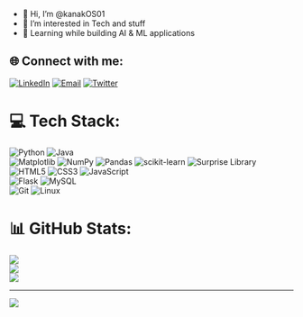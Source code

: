 - 👋 Hi, I’m @kanakOS01
- 👀 I’m interested in Tech and stuff
- 🌱 Learning while building AI & ML applications


## 🌐 Connect with me:
[![LinkedIn](https://img.shields.io/badge/LinkedIn-%230077B5.svg?logo=linkedin&logoColor=white)](https://linkedin.com/in/kanak-tanwar) 
[![Email](https://img.shields.io/badge/Email-%23D14836.svg?logo=gmail&logoColor=white)](mailto:kanaktanwarpro@gmail.com)
[![Twitter](https://img.shields.io/badge/X-000000?style=for-the-badge&logo=x&logoColor=white)](https://x.com/kanaktwts/)

# 💻 Tech Stack:
![Python](https://img.shields.io/badge/python-3670A0?style=for-the-badge&logo=python&logoColor=ffdd54) ![Java](https://img.shields.io/badge/java-%23ED8B00.svg?style=for-the-badge&logo=openjdk&logoColor=white) 
<br/>
![Matplotlib](https://img.shields.io/badge/Matplotlib-%23ffffff.svg?style=for-the-badge&logo=Matplotlib&logoColor=black) ![NumPy](https://img.shields.io/badge/numpy-%23013243.svg?style=for-the-badge&logo=numpy&logoColor=white) ![Pandas](https://img.shields.io/badge/pandas-%23150458.svg?style=for-the-badge&logo=pandas&logoColor=white) ![scikit-learn](https://img.shields.io/badge/scikit--learn-%23F7931E.svg?style=for-the-badge&logo=scikit-learn&logoColor=white)  ![Surprise Library](https://img.shields.io/badge/Surprise-%23FF8C00.svg?style=for-the-badge&logo=python&logoColor=white)
<br/>
![HTML5](https://img.shields.io/badge/html5-%23E34F26.svg?style=for-the-badge&logo=html5&logoColor=white) ![CSS3](https://img.shields.io/badge/css3-%231572B6.svg?style=for-the-badge&logo=css3&logoColor=white) ![JavaScript](https://img.shields.io/badge/javascript-%23323330.svg?style=for-the-badge&logo=javascript&logoColor=%23F7DF1E) 
<br/>
![Flask](https://img.shields.io/badge/flask-%23000.svg?style=for-the-badge&logo=flask&logoColor=white) ![MySQL](https://img.shields.io/badge/mysql-%2300000f.svg?style=for-the-badge&logo=mysql&logoColor=white)
<br/>
![Git](https://img.shields.io/badge/Git-%23F05032.svg?style=for-the-badge&logo=git&logoColor=white)
   ![Linux](https://img.shields.io/badge/Linux-%23FCC624.svg?style=for-the-badge&logo=linux&logoColor=black)


# 📊 GitHub Stats:
![](https://github-readme-stats.vercel.app/api?username=kanakOS01&theme=tokyonight&hide_border=false&include_all_commits=false&count_private=false)<br/>
![](https://github-readme-streak-stats.herokuapp.com/?user=kanakOS01&theme=tokyonight&hide_border=false)<br/>
![](https://github-readme-stats.vercel.app/api/top-langs/?username=kanakOS01&theme=tokyonight&hide_border=false&include_all_commits=false&count_private=false&layout=compact)

---
[![](https://visitcount.itsvg.in/api?id=kanakOS01&icon=0&color=9)](https://visitcount.itsvg.in)

<!-- Proudly created with GPRM ( https://gprm.itsvg.in ) -->

<!---
kanakOS01/kanakOS01 is a ✨ special ✨ repository because its `README.md` (this file) appears on your GitHub profile.
You can click the Preview link to take a look at your changes.
--->
